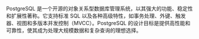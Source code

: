 PostgreSQL 是一个开源的对象关系型数据库管理系统，以其强大的功能、稳定性和扩展性著称。它支持标准 SQL 以及各种高级特性，如事务处理、外键、触发器、视图和多版本并发控制（MVCC）。PostgreSQL 的设计目标是提供高性能和可靠性，使其成为处理大规模数据和复杂查询的理想选择。